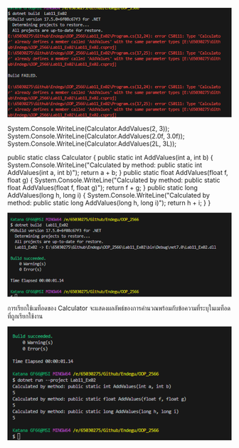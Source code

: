 ![alt text](image-2.png)

System.Console.WriteLine(Calculator.AddValues(2, 3));
System.Console.WriteLine(Calculator.AddValues(2.0f, 3.0f));
System.Console.WriteLine(Calculator.AddValues(2L, 3L));

public static class Calculator
{
    public static int AddValues(int a, int b)
    {
        System.Console.WriteLine("Calculated by method: public static int AddValues(int a, int b)");
        return a + b;
    }
    public static float AddValues(float f, float g)
    {
        System.Console.WriteLine("Calculated by method: public static float AddValues(float f, float g)");
        return f + g;
    }
    public static long AddValues(long h, long i)
    {
        System.Console.WriteLine("Calculated by method: public static long AddValues(long h, long i)");
        return h + i;
    }
}


![alt text](image-3.png)

การเรียกใช้เมท็อดของ Calculator จะแสดงผลลัพธ์ของการคำนวณพร้อมกับข้อความที่ระบุในเมท็อดที่ถูกเรียกใช้งาน

![alt text](image-4.png)